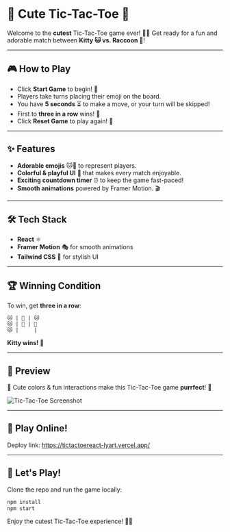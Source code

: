 # 🐾 Cute Tic-Tac-Toe 🎉

Welcome to the **cutest** Tic-Tac-Toe game ever! 🎀✨ Get ready for a fun and adorable match between **Kitty 🐱 vs. Raccoon 🦝**!

---

## 🎮 How to Play
- Click **Start Game** to begin! 🚀
- Players take turns placing their emoji on the board.
- You have **5 seconds** ⏳ to make a move, or your turn will be skipped!
- First to **three in a row** wins! 🎉
- Click **Reset Game** to play again! 🔄

---

## ✨ Features
- **Adorable emojis** 🐱🦝 to represent players.
- **Colorful & playful UI** 🌈 that makes every match enjoyable.
- **Exciting countdown timer** ⏰ to keep the game fast-paced!
- **Smooth animations** powered by Framer Motion. 🎬

---

## 🛠️ Tech Stack
- **React** ⚛️
- **Framer Motion** 🎭 for smooth animations
- **Tailwind CSS** 🎨 for stylish UI

---

## 🏆 Winning Condition
To win, get **three in a row**:
```
🐱 | 🦝 | 🐱
🐱 | 🦝 | 🦝
🐱 |     |     
```
**Kitty wins! 🎉**

---

## 📸 Preview
🎨 Cute colors & fun interactions make this Tic-Tac-Toe game **purrfect**! 🐾

![Tic-Tac-Toe Screenshot]([https://via.placeholder.com/600x300.png?text=Cute+Tic-Tac-Toe+Game](https://ibb.co/fzQMtLtz))

---
## 🎀 Play Online!
Deploy link:
https://tictactoereact-lyart.vercel.app/


---
## 🎀 Let's Play!
Clone the repo and run the game locally:
```sh
npm install
npm start
```

Enjoy the cutest Tic-Tac-Toe experience! 💖🐾
